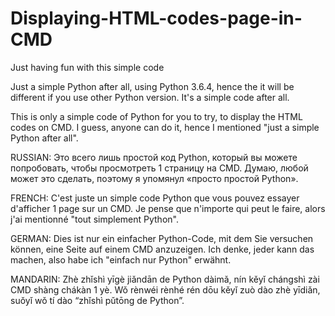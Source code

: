 # Displaying-HTML-codes-page-in-CMD
Just having fun with this simple code

Just a simple Python after all, using Python 3.6.4, hence the it will be different if you use other Python version. It's a simple code after all.

This is only a simple code of Python for you to try, to display the HTML codes on CMD. I guess, anyone can do it, hence I mentioned "just a simple Python after all".

RUSSIAN: Это всего лишь простой код Python, который вы можете попробовать, чтобы просмотреть 1 страницу на CMD. Думаю, любой может это сделать, поэтому я упомянул «просто простой Python».

FRENCH: C'est juste un simple code Python que vous pouvez essayer d'afficher 1 page sur un CMD. Je pense que n'importe qui peut le faire, alors j'ai mentionné "tout simplement Python".

GERMAN: Dies ist nur ein einfacher Python-Code, mit dem Sie versuchen können, eine Seite auf einem CMD anzuzeigen. Ich denke, jeder kann das machen, also habe ich "einfach nur Python" erwähnt.

MANDARIN: Zhè zhǐshì yīgè jiǎndān de Python dàimǎ, nín kěyǐ chángshì zài CMD shàng chákàn 1 yè. Wǒ rènwéi rènhé rén dōu kěyǐ zuò dào zhè yīdiǎn, suǒyǐ wǒ tí dào “zhǐshì pǔtōng de Python”.

